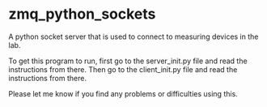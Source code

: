 # zmq_python_sockets
A python socket server that is used to connect to measuring devices in the lab.

To get this program to run, first go to the server_init.py file and read the instructions from there.
Then go to the client_init.py file and read the instructions from there.

Please let me know if you find any problems or difficulties using this.
